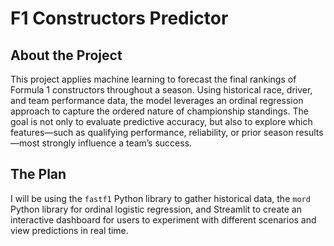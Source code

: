 # F1 Constructors Predictor

## About the Project

This project applies machine learning to forecast the final rankings of Formula 1 constructors throughout a season. Using historical race, driver, and team performance data, the model leverages an ordinal regression approach to capture the ordered nature of championship standings. The goal is not only to evaluate predictive accuracy, but also to explore which features—such as qualifying performance, reliability, or prior season results—most strongly influence a team’s success.

## The Plan

I will be using the `fastf1` Python library to gather historical data, the `mord` Python library for ordinal logistic regression, and Streamlit to create an interactive dashboard for users to experiment with different scenarios and view predictions in real time.